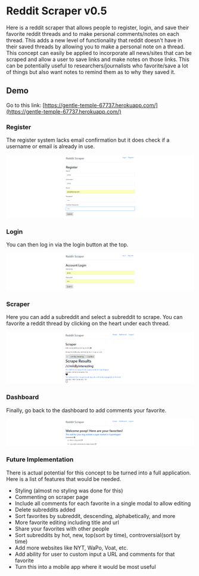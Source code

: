 # Reddit Scraper v0.5

Here is a reddit scraper that allows people to register, login, and save their favorite reddit threads and to make personal comments/notes on each thread. This adds a new level of functionality that reddit doesn't have in their saved threads by allowing you to make a personal note on a thread. This concept can easily be applied to incorporate all news/sites that can be scraped and allow a user to save links and make notes on those links. This can be potentially useful to researchers/journalists who favorite/save a lot of things but also want notes to remind them as to why they saved it.

## Demo

Go to this link:
[https://gentle-temple-67737.herokuapp.com/](https://gentle-temple-67737.herokuapp.com/)

### Register

The register system lacks email confirmation but it does check if a username or email is already in use.

![register](readme/register.png)

### Login

You can then log in via the login button at the top.

![login](readme/login.png)

### Scraper

Here you can add a subreddit and select a subreddit to scrape. You can favorite a reddit thread by clicking on the heart under each thread.

![scraperesults](readme/scraperesults.png)

### Dashboard

Finally, go back to the dashboard to add comments your favorite.

![comments](readme/comments.png)

### Future Implementation

There is actual potential for this concept to be turned into a full application. Here is a list of features that would be needed.

* Styling (almost no styling was done for this)
* Commenting on scraper page
* Include all comments for each favorite in a single modal to allow editing
* Delete subreddits added
* Sort favorites by subreddit, descending, alphabetically, and more
* More favorite editing including title and url
* Share your favorites with other people
* Sort subreddits by hot, new, top(sort by time), controversial(sort by time)
* Add more websites like NYT, WaPo, Voat, etc.
* Add ability for user to custom input a URL and comments for that favorite
* Turn this into a mobile app where it would be most useful